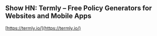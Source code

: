 ## Show HN: Termly – Free Policy Generators for Websites and Mobile Apps
  
  [https://termly.io/](https://termly.io/)